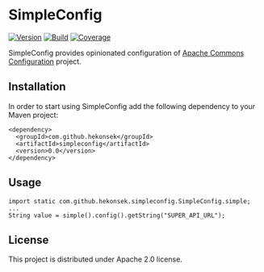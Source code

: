 # SimpleConfig

[![Version](https://img.shields.io/badge/SimpleConfig-0.0-blue.svg)](https://github.com/hekonsek/simpleconfig/releases)
[![Build](https://api.travis-ci.org/hekonsek/simpleconfig.svg)](https://travis-ci.org/hekonsek/simpleconfig)
[![Coverage](https://sonarcloud.io/api/badges/measure?key=com.github.hekonsek%3Asimpleconfig&metric=coverage)](https://sonarcloud.io/component_measures?id=com.github.hekonsek%3Asimpleconfig&metric=coverage)

SimpleConfig provides opinionated configuration of [Apache Commons Configuration](https://commons.apache.org/proper/commons-configuration/) project.

## Installation

In order to start using SimpleConfig add the following dependency to your Maven project:

    <dependency>
      <groupId>com.github.hekonsek</groupId>
      <artifactId>simpleconfig</artifactId>
      <version>0.0</version>
    </dependency>

## Usage

    import static com.github.hekonsek.simpleconfig.SimpleConfig.simple;
    ...
    String value = simple().config().getString("SUPER_API_URL");


## License

This project is distributed under Apache 2.0 license.
